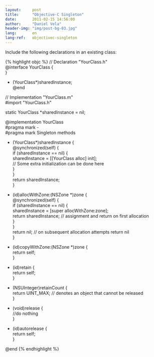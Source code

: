 ```yaml
---
layout:     post
title:      "Objective-C Singleton"
date:       2011-02-15 14:56:00
author:     "Daniel Vela"
header-img: "img/post-bg-03.jpg"
lang:       en
lang-ref:   objectivec-singleton
---
```


Include the following declarations in an existing class:

{% highlight objc %}
// Declaration "YourClass.h"  
@interface YourClass {  
}  
+ (YourClass*)sharedInstance;  
@end  

// Implementation "YourClass.m"  
#import "YourClass.h"  

static YourClass *sharedInstance = nil;  

@implementation YourClass  
#pragma mark -  
#pragma mark Singleton methods  
+ (YourClass*)sharedInstance {  
    @synchronized(self)  {  
        if (sharedInstance == nil) {  
            sharedInstance = [[YourClass alloc] init];  
            // Some extra initialization can be done here  
        }  
    }  
    return sharedInstance;  
}  

+ (id)allocWithZone:(NSZone *)zone {  
    @synchronized(self) {  
        if (sharedInstance == nil) {  
            sharedInstance = [super allocWithZone:zone];  
            return sharedInstance; // assignment and return on first allocation  
        }  
    }  
    return nil; // on subsequent allocation attempts return nil  
}  

- (id)copyWithZone:(NSZone *)zone {  
    return self;  
}  

- (id)retain {  
    return self;  
}  

- (NSUInteger)retainCount {  
    return UINT_MAX; // denotes an object that cannot be released  
} 

- (void)release {  
    //do nothing  
} 

- (id)autorelease {  
    return self;  
} 

@end
{% endhighlight %}